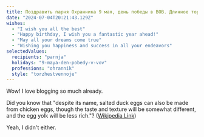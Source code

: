 ```yaml
---
title: Поздравить парня Охранника 9 мая, день победы в ВОВ. Длинное торжественное
date: "2024-07-04T20:21:43.129Z"
wishes:
  - "I wish you all the best"
  - "Happy birthday, I wish you a fantastic year ahead!"
  - "May all your dreams come true"
  - "Wishing you happiness and success in all your endeavors"
selectedValues:
  recipients: "parnja"
  holidays: "9-maya-den-pobedy-v-vov"
  professions: "ohrannik"
  style: "torzhestvennoje"
---
```


Wow! I love blogging so much already.

Did you know that "despite its name, salted duck eggs can also be made from
chicken eggs, though the taste and texture will be somewhat different, and the
egg yolk will be less rich."?
([Wikipedia Link](https://en.wikipedia.org/wiki/Salted_duck_egg))

Yeah, I didn't either.
